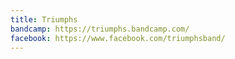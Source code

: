 ```yaml
---
title: Triumphs
bandcamp: https://triumphs.bandcamp.com/
facebook: https://www.facebook.com/triumphsband/
---
```


